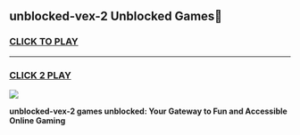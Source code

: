 
## unblocked-vex-2 Unblocked Games👋
<h3>
<a href="https://news.freeplayer.one?title=unblocked-vex-2&ref=16F">CLICK TO PLAY</a></h3>
<hr>

<h3>
<a href="https://news.freeplayer.one?title=unblocked-vex-2&ref=16F">CLICK 2 PLAY</a>
  
</h3>

<a href="https://news.freeplayer.one?title=unblocked-vex-2&ref=16F/"><img src="https://clearcache.store/games.png"></a>


**unblocked-vex-2 games unblocked: Your Gateway to Fun and Accessible Online Gaming**
